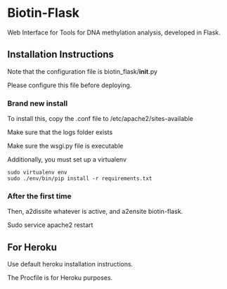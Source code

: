 Biotin-Flask
============

Web Interface for Tools for DNA methylation analysis, developed in Flask.

Installation Instructions
-------------------------

Note that the configuration file is biotin_flask/__init__.py

Please configure this file before deploying. 

### Brand new install ###

To install this, copy the .conf file to /etc/apache2/sites-available

Make sure that the logs folder exists

Make sure the wsgi.py file is executable

Additionally, you must set up a virtualenv

    sudo virtualenv env
    sudo ./env/bin/pip install -r requirements.txt

### After the first time ###

Then, a2dissite whatever is active, and a2ensite biotin-flask.

Sudo service apache2 restart

For Heroku
----------

Use default heroku installation instructions.

The Procfile is for Heroku purposes.